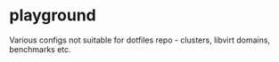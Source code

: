 # playground

Various configs not suitable for dotfiles repo - clusters, libvirt domains, benchmarks etc.